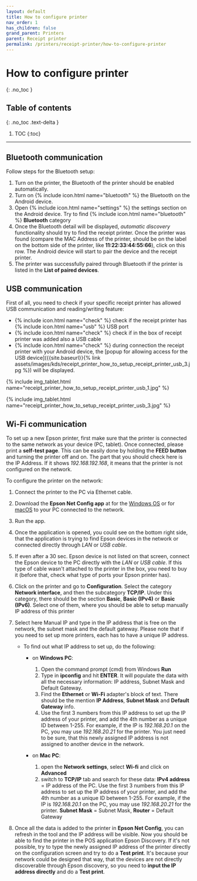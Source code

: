 ```yaml
---
layout: default
title: How to configure printer
nav_order: 1
has_children: false
grand_parent: Printers
parent: Receipt printer
permalink: /printers/receipt-printer/how-to-configure-printer
---
```


# How to configure printer
{: .no_toc }

## Table of contents
{: .no_toc .text-delta }

1. TOC
{:toc}

---

## Bluetooth communication
Follow steps for the Bluetooth setup:
1. Turn on the printer, the Bluetooth of the printer should be enabled automatically.
1. Turn on {% include icon.html name="bluetooth" %} the Bluetooth on the Android device.
1. Open {% include icon.html name="settings" %} the settings section on the Android device. Try to find {% include icon.html name="bluetooth" %} **Bluetooth** category
1. Once the Bluetooth detail will be displayed, _automatic discovery_ functionality should try to find the receipt printer. Once the printer was found (compare the MAC Address of the printer, should be on the label on the bottom side of the printer, like **11:22:33:44:55:66**), click on this row. The Android device will start to pair the device and the receipt printer.
1. The printer was successfully paired through Bluetooth if the printer is listed in the **List of paired devices**.

## USB communication
First of all, you need to check if your specific receipt printer has allowed USB communication and reading/writing feature:
- <span class="text-green-100">{% include icon.html name="check" %}</span> check if the receipt printer has {% include icon.html name="usb" %} USB port
- <span class="text-green-100">{% include icon.html name="check" %}</span> check if in the box of receipt printer was added also a USB cable
- <span class="text-green-100">{% include icon.html name="check" %}</span> during connection the receipt printer with your Android device, the [popup for allowing access for the USB device]({{site.baseurl}}{% link assets/images/kds/receipt_printer_how_to_setup_receipt_printer_usb_3.jpg %}) will be displayed.

{% include img_tablet.html name="receipt_printer_how_to_setup_receipt_printer_usb_1.jpg" %}

{% include img_tablet.html name="receipt_printer_how_to_setup_receipt_printer_usb_3.jpg" %}

## Wi-Fi communication

To set up a new Epson printer, first make sure that the printer is connected to the same network as your device (PC, tablet). Once connected, please print a **self-test page**. This can be easily done by holding the **FEED button** and turning the printer off and on. The part that you should check here is the IP Address. If it shows _192.168.192.168_, it means that the printer is not configured on the network.

To configure the printer on the network:
1. Connect the printer to the PC via Ethernet cable.
1. Download the **Epson Net Config app** at for the [Windows OS](https://download.epson-biz.com/modules/pos/index.php?page=single_soft&cid=6047&scat=43&pcat=3) or for [macOS](https://download.epson-biz.com/modules/pos/index.php?page=single_soft&cid=6313&scat=43&pcat=3) to your PC connected to the network.
1. Run the app.
1. Once the application is opened, you could see on the bottom right side, that the application is trying to find Epson devices in the network or connected directly through _LAN_ or _USB cable_.
1. If even after a 30 sec. Epson device is not listed on that screen, connect the Epson device to the PC directly with the _LAN_ or _USB cable_. If this type of cable wasn't attached to the printer in the box, you need to buy it (before that, check what type of ports your Epson printer has).
1. Click on the printer and go to **Configuration**. Select the category **Network interface**, and then the subcategory **TCP/IP**. Under this category, there should be the section **Basic**, **Basic (IPv4)** or **Basic (IPv6)**. Select one of them, where you should be able to setup manually IP address of this printer
1. Select here Manual IP and type in the IP address that is free on the network, the subnet mask and the default gateway. Please note that if you need to set up more printers, each has to have a unique IP address.

	- To find out what IP address to set up, do the following:
		- on **Windows PC**:
			1. Open the command prompt (cmd) from Windows **Run**
			1. Type in **ipconfig** and hit **ENTER**. It will populate the data with all the necessary information: IP address, Subnet Mask and Default Gateway.
			1. Find the **Ethernet** or **Wi-Fi** adapter's block of text. There should be the mention **IP Address**, **Subnet Mask** and **Default Gateway** info. 
			1. Use the first 3 numbers from this IP address to set up the IP address of your printer, and add the 4th number as a unique ID between 1-255. For example, if the IP is _192.168.20.1_ on the PC, you may use _192.168.20.21_ for the printer. You just need to be sure, that this newly assigned IP address is not assigned to another device in the network.

		- on **Mac PC**:
			1. open the **Network settings**, select **Wi-fi** and click on **Advanced**
			1. switch to **TCP/IP** tab and search for these data: **IPv4 address** = IP address of the PC. Use the first 3 numbers from this IP address to set up the IP address of your printer, and add the 4th number as a unique ID between 1-255. For example, if the IP is _192.168.20.1_ on the PC, you may use _192.168.20.21_ for the printer. **Subnet Mask** = Subnet Mask, **Router** = Default Gateway

1. Once all the data is added to the printer in **Epson Net Config**, you can refresh in the tool and the IP address will be visible. Now you should be able to find the printer in the POS application Epson Discovery. If it's not possible, try to type the newly assigned IP address of the printer directly on the configuration screen and try to do a **Test print**. <span class="text-red-200">It's because your network could be designed that way, that the devices are not directly discoverable through Epson discovery</span>, so you need to **input the IP address directly** and do a **Test print**.